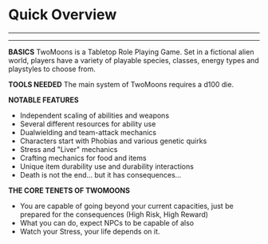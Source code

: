 # Quick Overview
________________________________________
________________________________________

**BASICS**
TwoMoons is a Tabletop Role Playing Game. Set in a fictional alien world, players have a variety of playable species, classes, energy types and playstyles to choose from. 

**TOOLS NEEDED**
The main system of TwoMoons requires a d100 die.

**NOTABLE FEATURES**
-   Independent scaling of abilities and weapons
-   Several different resources for ability use
-   Dualwielding and team-attack mechanics
-   Characters start with Phobias and various genetic quirks
-   Stress and "Liver" mechanics
-   Crafting mechanics for food and items
-   Unique item durability use and durability interactions
-   Death is not the end... but it has consequences...

**THE CORE TENETS OF TWOMOONS**
-   You are capable of going beyond your current capacities, just be prepared for the consequences (High Risk, High  Reward)
-   What you can do, expect NPCs to be capable of also
-   Watch your Stress, your life depends on it.





